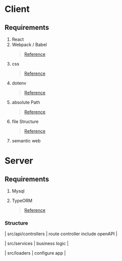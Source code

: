# Client

## Requirements

1. React
2. Webpack / Babel
   > [Reference](https://www.valentinog.com/blog/babel/)
3. css
   > [Reference](https://webpack.js.org/loaders/sass-loader/)
4. dotenv
   > [Reference](https://stackoverflow.com/questions/59243719/setting-up-env-variables-without-create-react-app)
5. absolute Path
   > [Reference](https://im-developer.tistory.com/186)
6. file Structure
   > [Reference](https://ui.toast.com/weekly-pick/ko_20200213/)
7. semantic web

# Server

## Requirements

1. Mysql

2. TypeORM
   > [Reference](https://typeorm.io/#/connection)

### Structure

| src/api/controllers | route controller include openAPI |

| src/services | business logic |

| src/loaders | configure app |
